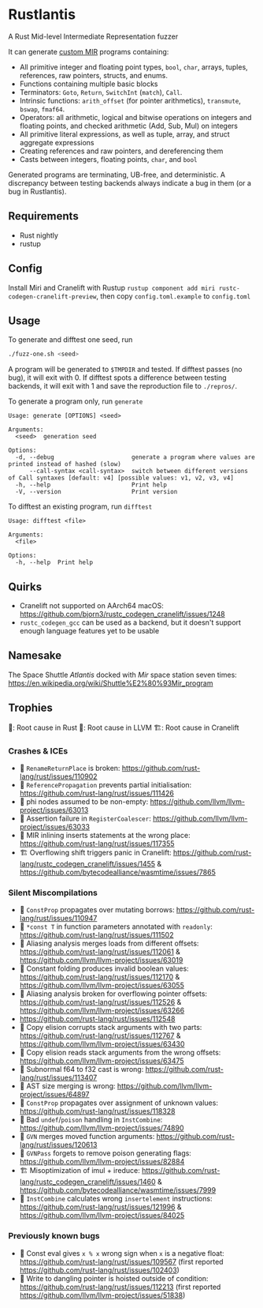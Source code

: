 # Rustlantis
A Rust Mid-level Intermediate Representation fuzzer

It can generate [custom MIR](https://doc.rust-lang.org/std/intrinsics/mir/index.html) programs containing:
- All primitive integer and floating point types, `bool`, `char`, arrays,
tuples, references, raw pointers, structs, and enums.
- Functions containing multiple basic blocks
- Terminators: `Goto`, `Return`, `SwitchInt` (`match`), `Call`.
- Intrinsic functions: `arith_offset` (for pointer arithmetics), `transmute`,
`bswap`, `fmaf64`.
- Operators: all arithmetic, logical and bitwise operations on integers
and floating points, and checked arithmetic (Add, Sub, Mul) on integers
- All primitive literal expressions, as well as tuple, array, and struct
aggregate expressions
- Creating references and raw pointers, and dereferencing them
- Casts between integers, floating points, `char`, and `bool`

Generated programs are terminating, UB-free, and deterministic. A discrepancy between testing backends
always indicate a bug in them (or a bug in Rustlantis).

## Requirements
- Rust nightly
- rustup

## Config
Install Miri and Cranelift with Rustup `rustup component add miri rustc-codegen-cranelift-preview`, then copy `config.toml.example` to `config.toml`

## Usage

To generate and difftest one seed, run

```bash
./fuzz-one.sh <seed>
```

A program will be generated to `$TMPDIR` and tested. If difftest passes (no bug), it will exit with 0. If difftest spots a difference between testing backends, it will exit with 1 and save the reproduction file to `./repros/`.

To generate a program only, run `generate`
```
Usage: generate [OPTIONS] <seed>

Arguments:
  <seed>  generation seed

Options:
  -d, --debug                      generate a program where values are printed instead of hashed (slow)
      --call-syntax <call-syntax>  switch between different versions of Call syntaxes [default: v4] [possible values: v1, v2, v3, v4]
  -h, --help                       Print help
  -V, --version                    Print version
```

To difftest an existing program, run `difftest`
```
Usage: difftest <file>

Arguments:
  <file>  

Options:
  -h, --help  Print help
```

## Quirks
- Cranelift not supported on AArch64 macOS: https://github.com/bjorn3/rustc_codegen_cranelift/issues/1248
- `rustc_codegen_gcc` can be used as a backend, but it doesn't support enough language features yet to be usable

## Namesake
The Space Shuttle *Atlantis* docked with *Mir* space station seven times: https://en.wikipedia.org/wiki/Shuttle%E2%80%93Mir_program

## Trophies

🦀: Root cause in Rust
🐉: Root cause in LLVM
🏗️: Root cause in Cranelift

### Crashes & ICEs
- 🦀 `RenameReturnPlace` is broken: https://github.com/rust-lang/rust/issues/110902
- 🦀 `ReferencePropagation` prevents partial initialisation: https://github.com/rust-lang/rust/issues/111426
- 🐉 phi nodes assumed to be non-empty: https://github.com/llvm/llvm-project/issues/63013
- 🐉 Assertion failure in `RegisterCoalescer`: https://github.com/llvm/llvm-project/issues/63033
- 🦀 MIR inlining inserts statements at the wrong place: https://github.com/rust-lang/rust/issues/117355
- 🏗️ Overflowing shift triggers panic in Cranelift: https://github.com/rust-lang/rustc_codegen_cranelift/issues/1455 & https://github.com/bytecodealliance/wasmtime/issues/7865

### Silent Miscompilations
- 🦀 `ConstProp` propagates over mutating borrows: https://github.com/rust-lang/rust/issues/110947
- 🦀 `*const T` in function parameters annotated with `readonly`: https://github.com/rust-lang/rust/issues/111502
- 🐉 Aliasing analysis merges loads from different offsets: https://github.com/rust-lang/rust/issues/112061 & https://github.com/llvm/llvm-project/issues/63019
- 🐉 Constant folding produces invalid boolean values: https://github.com/rust-lang/rust/issues/112170 & https://github.com/llvm/llvm-project/issues/63055
- 🐉 Aliasing analysis broken for overflowing pointer offsets: https://github.com/rust-lang/rust/issues/112526 & https://github.com/llvm/llvm-project/issues/63266
- https://github.com/rust-lang/rust/issues/112548
- 🐉 Copy elision corrupts stack arguments with two parts: https://github.com/rust-lang/rust/issues/112767 & https://github.com/llvm/llvm-project/issues/63430
- 🐉 Copy elision reads stack arguments from the wrong offsets: https://github.com/llvm/llvm-project/issues/63475
- 🦀 Subnormal f64 to f32 cast is wrong: https://github.com/rust-lang/rust/issues/113407
- 🐉 AST size merging is wrong: https://github.com/llvm/llvm-project/issues/64897 
- 🦀 `ConstProp` propagates over assignment of unknown values: https://github.com/rust-lang/rust/issues/118328
- 🐉 Bad `undef`/`poison` handling in `InstCombine`: https://github.com/llvm/llvm-project/issues/74890
- 🦀 `GVN` merges moved function arguments: https://github.com/rust-lang/rust/issues/120613
- 🐉 `GVNPass` forgets to remove poison generating flags: https://github.com/llvm/llvm-project/issues/82884
- 🏗️ Misoptimization of imul + ireduce: https://github.com/rust-lang/rustc_codegen_cranelift/issues/1460 & https://github.com/bytecodealliance/wasmtime/issues/7999
- 🐉 `InstCombine` calculates wrong `insertelement` instructions: https://github.com/rust-lang/rust/issues/121996 & https://github.com/llvm/llvm-project/issues/84025

### Previously known bugs
- 🦀 Const eval gives `x % x` wrong sign when `x` is a negative float: https://github.com/rust-lang/rust/issues/109567 (first reported https://github.com/rust-lang/rust/issues/102403)
- 🐉 Write to dangling pointer is hoisted outside of condition: https://github.com/rust-lang/rust/issues/112213 (first reported https://github.com/llvm/llvm-project/issues/51838)
